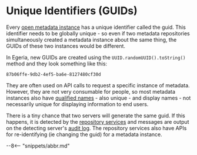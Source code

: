 <!-- SPDX-License-Identifier: CC-BY-4.0 -->
<!-- Copyright Contributors to the ODPi Egeria project. -->

# Unique Identifiers (GUIDs)

Every [open metadata instance](../../../repository-services/docs/open-metadata-instances.md)
has a unique identifier called the guid.
This identifier needs to be globally unique - so even if two metadata repositories
simultaneously created a metadata instance about the same thing, the GUIDs of these
two instances would be different.

In Egeria, new GUIDs are created
using the `UUID.randomUUID().toString()` method and they look something like this:

```
87b06ffe-9db2-4ef5-ba6e-8127480cf30d
```

They are often used on API calls to request a specific instance of metadata.
However, they are not very consumable for people, so most metadata instances also have
[qualified names](referenceable.md) - also unique - and display names - not necessarily unique
for displaying information to end users.

There is a tiny chance that two servers will generate the same guid. If this happens, it is
detected by the [repository services](/egeria-docs/services/omrs) and messages are
output on the detecting server's 
[audit log](/egeria-docs/concepts/audit-log).
The repository services also have APIs for re-identifying (ie changing the guid)
for a metadata instance.

--8<-- "snippets/abbr.md"
